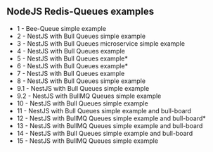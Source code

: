 ## NodeJS Redis-Queues examples

- 1 - Bee-Queue simple example
- 2 - NestJS with Bull Queues simple example
- 3 - NestJS with Bull Queues microservice simple example
- 4 - NestJS with Bull Queues example
- 5 - NestJS with Bull Queues example\*
- 6 - NestJS with Bull Queues example\*
- 7 - NestJS with Bull Queues example
- 8 - NestJS with Bull Queues simple example
- 9.1 - NestJS with Bull Queues simple example
- 9.2 - NestJS with BullMQ Queues simple example
- 10 - NestJS with Bull Queues simple example
- 11 - NestJS with Bull Queues simple example and bull-board
- 12 - NestJS with BullMQ Queues simple example and bull-board\*
- 13 - NestJS with BullMQ Queues simple example and bull-board
- 14 - NestJS with Bull Queues simple example and bull-board
- 15 - NestJS with BullMQ Queues simple example

